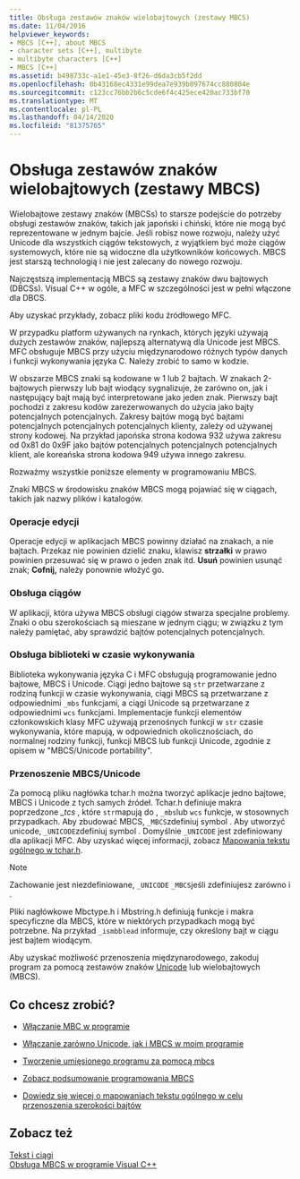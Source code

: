 ```yaml
---
title: Obsługa zestawów znaków wielobajtowych (zestawy MBCS)
ms.date: 11/04/2016
helpviewer_keywords:
- MBCS [C++], about MBCS
- character sets [C++], multibyte
- multibyte characters [C++]
- MBCS [C++]
ms.assetid: b498733c-a1e1-45e3-8f26-d6da3cb5f2dd
ms.openlocfilehash: 0b43168ec4331e99dea7e939b097674cc880804e
ms.sourcegitcommit: c123cc76bb2b6c5cde6f4c425ece420ac733bf70
ms.translationtype: MT
ms.contentlocale: pl-PL
ms.lasthandoff: 04/14/2020
ms.locfileid: "81375765"
---
```

# <a name="support-for-multibyte-character-sets-mbcss"></a>Obsługa zestawów znaków wielobajtowych (zestawy MBCS)

Wielobajtowe zestawy znaków (MBCSs) to starsze podejście do potrzeby obsługi zestawów znaków, takich jak japoński i chiński, które nie mogą być reprezentowane w jednym bajcie. Jeśli robisz nowe rozwoju, należy użyć Unicode dla wszystkich ciągów tekstowych, z wyjątkiem być może ciągów systemowych, które nie są widoczne dla użytkowników końcowych. MBCS jest starszą technologią i nie jest zalecany do nowego rozwoju.

Najczęstszą implementacją MBCS są zestawy znaków dwu bajtowych (DBCSs). Visual C++ w ogóle, a MFC w szczególności jest w pełni włączone dla DBCS.

Aby uzyskać przykłady, zobacz pliki kodu źródłowego MFC.

W przypadku platform używanych na rynkach, których języki używają dużych zestawów znaków, najlepszą alternatywą dla Unicode jest MBCS. MFC obsługuje MBCS przy użyciu międzynarodowo różnych typów danych i funkcji wykonywania języka C. Należy zrobić to samo w kodzie.

W obszarze MBCS znaki są kodowane w 1 lub 2 bajtach. W znakach 2-bajtowych pierwszy lub bajt wiodący sygnalizuje, że zarówno on, jak i następujący bajt mają być interpretowane jako jeden znak. Pierwszy bajt pochodzi z zakresu kodów zarezerwowanych do użycia jako bajty potencjalnych potencjalnych. Zakresy bajtów mogą być bajtami potencjalnych potencjalnych potencjalnych klienty, zależy od używanej strony kodowej. Na przykład japońska strona kodowa 932 używa zakresu od 0x81 do 0x9F jako bajtów potencjalnych potencjalnych potencjalnych klient, ale koreańska strona kodowa 949 używa innego zakresu.

Rozważmy wszystkie poniższe elementy w programowaniu MBCS.

Znaki MBCS w środowisku znaków MBCS mogą pojawiać się w ciągach, takich jak nazwy plików i katalogów.

### <a name="editing-operations"></a>Operacje edycji

Operacje edycji w aplikacjach MBCS powinny działać na znakach, a nie bajtach. Przekaz nie powinien dzielić znaku, klawisz **strzałki** w prawo powinien przesuwać się w prawo o jeden znak itd. **Usuń** powinien usunąć znak; **Cofnij,** należy ponownie włożyć go.

### <a name="string-handling"></a>Obsługa ciągów

W aplikacji, która używa MBCS obsługi ciągów stwarza specjalne problemy. Znaki o obu szerokościach są mieszane w jednym ciągu; w związku z tym należy pamiętać, aby sprawdzić bajtów potencjalnych potencjalnych.

### <a name="run-time-library-support"></a>Obsługa biblioteki w czasie wykonywania

Biblioteka wykonywania języka C i MFC obsługują programowanie jedno bajtowe, MBCS i Unicode. Ciągi jedno bajtowe są `str` przetwarzane z rodziną funkcji w czasie wykonywania, ciągi MBCS są przetwarzane z odpowiednimi `_mbs` funkcjami, a ciągi Unicode są przetwarzane z odpowiednimi `wcs` funkcjami. Implementacje funkcji elementów członkowskich klasy MFC używają przenośnych funkcji w `str` czasie wykonywania, które mapują, w odpowiednich okolicznościach, do normalnej rodziny funkcji, funkcji MBCS lub funkcji Unicode, zgodnie z opisem w "MBCS/Unicode portability".

### <a name="mbcsunicode-portability"></a>Przenoszenie MBCS/Unicode

Za pomocą pliku nagłówka tchar.h można tworzyć aplikacje jedno bajtowe, MBCS i Unicode z tych samych źródeł. Tchar.h definiuje makra poprzedzone *_tcs* , które `str`mapują do , `_mbs`lub `wcs` funkcje, w stosownych przypadkach. Aby zbudować MBCS, `_MBCS`zdefiniuj symbol . Aby utworzyć unicode, `_UNICODE`zdefiniuj symbol . Domyślnie `_UNICODE` jest zdefiniowany dla aplikacji MFC. Aby uzyskać więcej informacji, zobacz [Mapowania tekstu ogólnego w tchar.h](../text/generic-text-mappings-in-tchar-h.md).

> [!NOTE]
> Zachowanie jest niezdefiniowane, `_UNICODE` `_MBCS`jeśli zdefiniujesz zarówno i .

Pliki nagłówkowe Mbctype.h i Mbstring.h definiują funkcje i makra specyficzne dla MBCS, które w niektórych przypadkach mogą być potrzebne. Na przykład `_ismbblead` informuje, czy określony bajt w ciągu jest bajtem wiodącym.

Aby uzyskać możliwość przenoszenia międzynarodowego, zakoduj program za pomocą zestawów znaków [Unicode](../text/support-for-unicode.md) lub wielobajtowych (MBCS).

## <a name="what-do-you-want-to-do"></a>Co chcesz zrobić?

- [Włączanie MBC w programie](../text/international-enabling.md)

- [Włączanie zarówno Unicode, jak i MBCS w moim programie](../text/internationalization-strategies.md)

- [Tworzenie umięsionego programu za pomocą mbcs](../text/mbcs-programming-tips.md)

- [Zobacz podsumowanie programowania MBCS](../text/mbcs-programming-tips.md)

- [Dowiedz się więcej o mapowaniach tekstu ogólnego w celu przenoszenia szerokości bajtów](../text/generic-text-mappings-in-tchar-h.md)

## <a name="see-also"></a>Zobacz też

[Tekst i ciągi](../text/text-and-strings-in-visual-cpp.md)<br/>
[Obsługa MBCS w programie Visual C++](../text/mbcs-support-in-visual-cpp.md)
